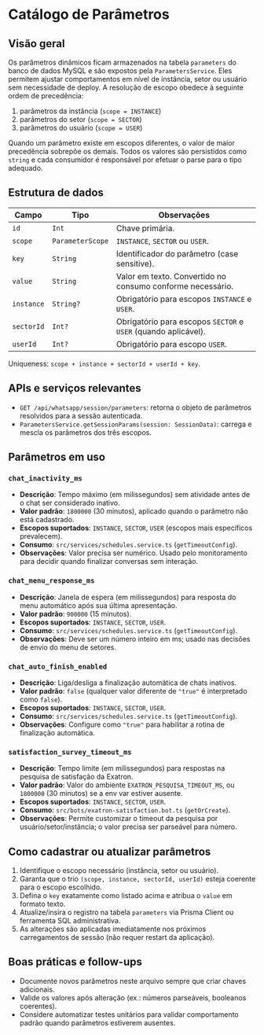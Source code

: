 # Catálogo de Parâmetros

## Visão geral
Os parâmetros dinâmicos ficam armazenados na tabela `parameters` do banco de dados MySQL e são expostos pela `ParametersService`. Eles permitem ajustar comportamentos em nível de instância, setor ou usuário sem necessidade de deploy. A resolução de escopo obedece à seguinte ordem de precedência:

1. parâmetros da instância (`scope = INSTANCE`)
2. parâmetros do setor (`scope = SECTOR`)
3. parâmetros do usuário (`scope = USER`)

Quando um parâmetro existe em escopos diferentes, o valor de maior precedência sobrepõe os demais. Todos os valores são persistidos como `string` e cada consumidor é responsável por efetuar o parse para o tipo adequado.

## Estrutura de dados
| Campo      | Tipo                | Observações                                                                 |
|------------|---------------------|------------------------------------------------------------------------------|
| `id`       | `Int`               | Chave primária.                                                             |
| `scope`    | `ParameterScope`    | `INSTANCE`, `SECTOR` ou `USER`.                                             |
| `key`      | `String`            | Identificador do parâmetro (case sensitive).                                |
| `value`    | `String`            | Valor em texto. Convertido no consumo conforme necessário.                  |
| `instance` | `String?`           | Obrigatório para escopos `INSTANCE` e `USER`.                               |
| `sectorId` | `Int?`              | Obrigatório para escopos `SECTOR` e `USER` (quando aplicável).              |
| `userId`   | `Int?`              | Obrigatório para escopo `USER`.                                             |

Uniqueness: `scope + instance + sectorId + userId + key`.

## APIs e serviços relevantes
- `GET /api/whatsapp/session/parameters`: retorna o objeto de parâmetros resolvidos para a sessão autenticada.
- `ParametersService.getSessionParams(session: SessionData)`: carrega e mescla os parâmetros dos três escopos.

## Parâmetros em uso

### `chat_inactivity_ms`
- **Descrição**: Tempo máximo (em milissegundos) sem atividade antes de o chat ser considerado inativo.
- **Valor padrão**: `1800000` (30 minutos), aplicado quando o parâmetro não está cadastrado.
- **Escopos suportados**: `INSTANCE`, `SECTOR`, `USER` (escopos mais específicos prevalecem).
- **Consumo**: `src/services/schedules.service.ts` (`getTimeoutConfig`).
- **Observações**: Valor precisa ser numérico. Usado pelo monitoramento para decidir quando finalizar conversas sem interação.

### `chat_menu_response_ms`
- **Descrição**: Janela de espera (em milissegundos) para resposta do menu automático após sua última apresentação.
- **Valor padrão**: `900000` (15 minutos).
- **Escopos suportados**: `INSTANCE`, `SECTOR`, `USER`.
- **Consumo**: `src/services/schedules.service.ts` (`getTimeoutConfig`).
- **Observações**: Deve ser um número inteiro em ms; usado nas decisões de envio do menu de setores.

### `chat_auto_finish_enabled`
- **Descrição**: Liga/desliga a finalização automática de chats inativos.
- **Valor padrão**: `false` (qualquer valor diferente de `"true"` é interpretado como `false`).
- **Escopos suportados**: `INSTANCE`, `SECTOR`, `USER`.
- **Consumo**: `src/services/schedules.service.ts` (`getTimeoutConfig`).
- **Observações**: Configure como `"true"` para habilitar a rotina de finalização automática.

### `satisfaction_survey_timeout_ms`
- **Descrição**: Tempo limite (em milissegundos) para respostas na pesquisa de satisfação da Exatron.
- **Valor padrão**: Valor do ambiente `EXATRON_PESQUISA_TIMEOUT_MS`, ou `1800000` (30 minutos) se a env var estiver ausente.
- **Escopos suportados**: `INSTANCE`, `SECTOR`, `USER`.
- **Consumo**: `src/bots/exatron-satisfaction.bot.ts` (`getOrCreate`).
- **Observações**: Permite customizar o timeout da pesquisa por usuário/setor/instância; o valor precisa ser parseável para número.

## Como cadastrar ou atualizar parâmetros
1. Identifique o escopo necessário (instância, setor ou usuário).
2. Garanta que o trio `(scope, instance, sectorId, userId)` esteja coerente para o escopo escolhido.
3. Defina o `key` exatamente como listado acima e atribua o `value` em formato texto.
4. Atualize/insira o registro na tabela `parameters` via Prisma Client ou ferramenta SQL administrativa.
5. As alterações são aplicadas imediatamente nos próximos carregamentos de sessão (não requer restart da aplicação).

## Boas práticas e follow-ups
- Documente novos parâmetros neste arquivo sempre que criar chaves adicionais.
- Valide os valores após alteração (ex.: números parseáveis, booleanos coerentes).
- Considere automatizar testes unitários para validar comportamento padrão quando parâmetros estiverem ausentes.
